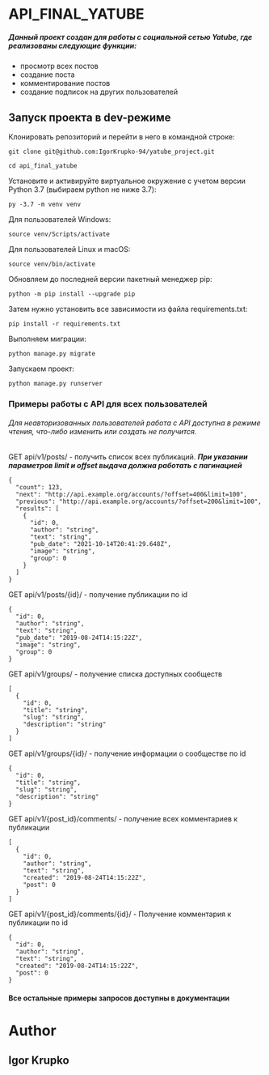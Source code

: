 # API_FINAL_YATUBE
##### Данный проект создан для работы с социальной сетью Yatube, где реализованы следующие функции:
- просмотр всех постов
- создание поста
- комментирование постов
- создание подписок на других пользователей

## Запуск проекта в dev-режиме
Клонировать репозиторий и перейти в него в командной строке:
``` 
git clone git@github.com:IgorKrupko-94/yatube_project.git 
```
``` 
cd api_final_yatube 
```
Установите и активируйте виртуальное окружение c учетом версии Python 3.7 (выбираем python не ниже 3.7):
``` 
py -3.7 -m venv venv 
```
Для пользователей Windows:
``` 
source venv/Scripts/activate 
```
Для пользователей Linux и macOS:
``` 
source venv/bin/activate 
```
Обновляем до последней версии пакетный менеджер pip:
``` 
python -m pip install --upgrade pip 
```
Затем нужно установить все зависимости из файла requirements.txt:
``` 
pip install -r requirements.txt 
```
Выполняем миграции:
``` 
python manage.py migrate 
```
Запускаем проект:
``` 
python manage.py runserver 
```

### Примеры работы с API для всех пользователей
###### Для неавторизованных пользователей работа с API доступна в режиме чтения, что-либо изменить или создать не получится.
GET api/v1/posts/ - получить список всех публикаций.
***При указании параметров limit и offset выдача должна работать с пагинацией***
```
{
  "count": 123,
  "next": "http://api.example.org/accounts/?offset=400&limit=100",
  "previous": "http://api.example.org/accounts/?offset=200&limit=100",
  "results": [
    {
      "id": 0,
      "author": "string",
      "text": "string",
      "pub_date": "2021-10-14T20:41:29.648Z",
      "image": "string",
      "group": 0
    }
  ]
}
```
GET api/v1/posts/{id}/ - получение публикации по id
```
{
  "id": 0,
  "author": "string",
  "text": "string",
  "pub_date": "2019-08-24T14:15:22Z",
  "image": "string",
  "group": 0
}
```
GET api/v1/groups/ - получение списка доступных сообществ
```
[
  {
    "id": 0,
    "title": "string",
    "slug": "string",
    "description": "string"
  }
]
```
GET api/v1/groups/{id}/ - получение информации о сообществе по id
```
{
  "id": 0,
  "title": "string",
  "slug": "string",
  "description": "string"
}
```
GET api/v1/{post_id}/comments/ - получение всех комментариев к публикации
```
[
  {
    "id": 0,
    "author": "string",
    "text": "string",
    "created": "2019-08-24T14:15:22Z",
    "post": 0
  }
]
```
GET api/v1/{post_id}/comments/{id}/ - Получение комментария к публикации по id
```
{
  "id": 0,
  "author": "string",
  "text": "string",
  "created": "2019-08-24T14:15:22Z",
  "post": 0
}
```

#### Все остальные примеры запросов доступны в документации

# Author
## Igor Krupko
